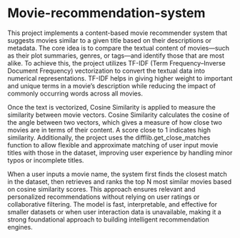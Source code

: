 # Movie-recommendation-system
This project implements a content-based movie recommender system that suggests movies similar to a given title based on their descriptions or metadata. The core idea is to compare the textual content of movies—such as their plot summaries, genres, or tags—and identify those that are most alike. To achieve this, the project utilizes TF-IDF (Term Frequency–Inverse Document Frequency) vectorization to convert the textual data into numerical representations. TF-IDF helps in giving higher weight to important and unique terms in a movie’s description while reducing the impact of commonly occurring words across all movies.

Once the text is vectorized, Cosine Similarity is applied to measure the similarity between movie vectors. Cosine Similarity calculates the cosine of the angle between two vectors, which gives a measure of how close two movies are in terms of their content. A score close to 1 indicates high similarity. Additionally, the project uses the difflib.get_close_matches function to allow flexible and approximate matching of user input movie titles with those in the dataset, improving user experience by handling minor typos or incomplete titles.

When a user inputs a movie name, the system first finds the closest match in the dataset, then retrieves and ranks the top N most similar movies based on cosine similarity scores. This approach ensures relevant and personalized recommendations without relying on user ratings or collaborative filtering. The model is fast, interpretable, and effective for smaller datasets or when user interaction data is unavailable, making it a strong foundational approach to building intelligent recommendation engines.
